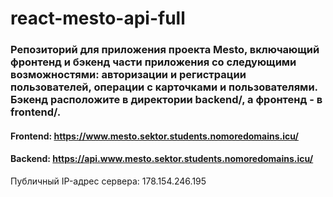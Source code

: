 # react-mesto-api-full



### Репозиторий для приложения проекта Mesto, включающий фронтенд и бэкенд части приложения со следующими возможностями: авторизации и регистрации пользователей, операции с карточками и пользователями. Бэкенд расположите в директории backend/, а фронтенд - в frontend/.

#### Frontend: https://www.mesto.sektor.students.nomoredomains.icu/

#### Backend: https://api.www.mesto.sektor.students.nomoredomains.icu/

Публичный IP-адрес сервера: 178.154.246.195